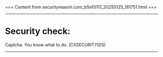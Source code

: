 === Content from securityreason.com_b5ef0117_20250125_181751.html ===


---

# Security check:

Captcha. You know what to do. (CXSECURITYIDS)

---


